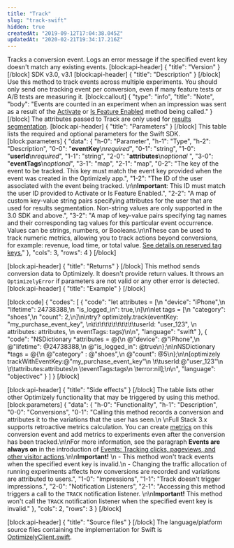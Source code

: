 ```yaml
---
title: "Track"
slug: "track-swift"
hidden: true
createdAt: "2019-09-12T17:04:38.045Z"
updatedAt: "2020-02-21T19:34:17.216Z"
---
```

Tracks a conversion event. Logs an error message if the specified event key doesn't match any existing events.
[block:api-header]
{
  "title": "Version"
}
[/block]
SDK v3.0, v3.1
[block:api-header]
{
  "title": "Description"
}
[/block]
Use this method to track events across multiple experiments. You should only send one tracking event per conversion, even if many feature tests or A/B tests are measuring it.
[block:callout]
{
  "type": "info",
  "title": "Note",
  "body": "Events are counted in an experiment when an impression was sent as a result of the [Activate](doc:activate-swift) or [Is Feature Enabled](doc:is-feature-enabled-swift) method being called."
}
[/block]
The attributes passed to Track are only used for [results segmentation](doc:analyze-results#section-segment-results).
[block:api-header]
{
  "title": "Parameters"
}
[/block]
This table lists the required and optional parameters for the Swift SDK.
[block:parameters]
{
  "data": {
    "h-0": "Parameter",
    "h-1": "Type",
    "h-2": "Description",
    "0-0": "**eventKey**\n*required*",
    "0-1": "string",
    "1-0": "**userId**\n*required*",
    "1-1": "string",
    "2-0": "**attributes**\n*optional* ",
    "3-0": "**eventTags**\n*optional*",
    "3-1": "map",
    "2-1": "map",
    "0-2": "The key of the event to be tracked. This key must match the event key provided when the event was created in the Optimizely app.",
    "1-2": "The ID of the user associated with the event being tracked. \n\n**Important**: This ID must match the user ID provided to Activate or Is Feature Enabled.",
    "2-2": "A map of custom key-value string pairs specifying attributes for the user that are used for results segmentation. Non-string values are only supported in the 3.0 SDK and above.",
    "3-2": "A map of key-value pairs specifying tag names and their corresponding tag values for this particular event occurrence. Values can be strings, numbers, or Booleans.\n\nThese can be used to track numeric metrics, allowing you to track actions beyond conversions, for example: revenue, load time, or total value. [See details on reserved tag keys.](https://docs.developers.optimizely.com/full-stack/docs/include-event-tags#section-reserved-tag-keys)"
  },
  "cols": 3,
  "rows": 4
}
[/block]

[block:api-header]
{
  "title": "Returns"
}
[/block]
This method sends conversion data to Optimizely. It doesn't provide return values. It throws an `OptimizelyError` if parameters are not valid or any other error is detected.
[block:api-header]
{
  "title": "Example"
}
[/block]

[block:code]
{
  "codes": [
    {
      "code": "let attributes = [\n  \"device\": \"iPhone\",\n  \"lifetime\": 24738388,\n  \"is_logged_in\": true,\n]\n\nlet tags = [\n  \"category\": \"shoes\",\n  \"count\": 2,\n]\n\ntry? optimizely.track(eventKey: \"my_purchase_event_key\", \n\t\t\t\t\t\t\t\t\t\t\tuserId: \"user_123\", \n                      attributes: attributes, \n                      eventTags: tags)\n\n",
      "language": "swift"
    },
    {
      "code": "NSDictionary *attributes = @{\n  @\"device\": @\"iPhone\",\n  @\"lifetime\": @24738388,\n  @\"is_logged_in\": @true\n};\n\nNSDictionary *tags = @{\n  @\"category\" : @\"shoes\",\n  @\"count\": @5\n};\n\n[optimizely trackWithEventKey:@\"my_purchase_event_key\"\n                   \t\tuserId:@\"user_123\"\n                   \t\tattributes:attributes\n                    \teventTags:tags\n                    \terror:nil];\n\n",
      "language": "objectivec"
    }
  ]
}
[/block]

[block:api-header]
{
  "title": "Side effects"
}
[/block]
The table lists other other Optimizely functionality that may be triggered by using this method.
[block:parameters]
{
  "data": {
    "h-0": "Functionality",
    "h-1": "Description",
    "0-0": "Conversions",
    "0-1": "Calling this method records a conversion and attributes it to the variations that the user has seen.\n \nFull Stack 3.x supports retroactive metrics calculation. You can create [metrics](doc:choose-metrics) on this conversion event and add metrics to experiments even after the conversion has been tracked.\n\nFor more information, see the paragraph **Events are always on** in the introduction of [Events: Tracking clicks, pageviews, and other visitor actions](https://help.optimizely.com/Measure_success%3A_Track_visitor_behaviors/Events%3A_Tracking_clicks%2C_pageviews%2C_and_other_visitor_actions).\n\n**Important!** \n - This method won't track events when the specified event key is invalid.\n - Changing the traffic allocation of running experiments affects how conversions are recorded and variations are attributed to users.",
    "1-0": "Impressions",
    "1-1": "Track doesn't trigger impressions.",
    "2-0": "Notification Listeners",
    "2-1": "Accessing this method triggers a call to the  `TRACK` notification listener. \n\n**Important!** This method won't call the `TRACK` notification listener when the specified event key is invalid."
  },
  "cols": 2,
  "rows": 3
}
[/block]

[block:api-header]
{
  "title": "Source files"
}
[/block]
The language/platform source files containing the implementation for Swift is [OptimizelyClient.swift](https://github.com/optimizely/swift-sdk/blob/master/OptimizelySDK/Optimizely/OptimizelyClient.swift).